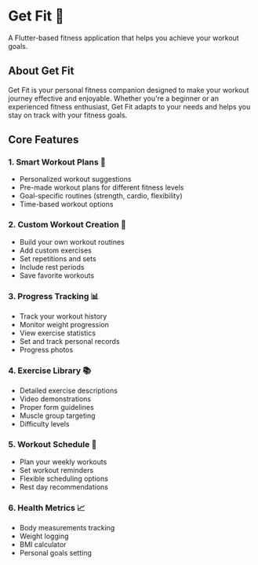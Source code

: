 # Get Fit 💪

A Flutter-based fitness application that helps you achieve your workout goals. 

## About Get Fit

Get Fit is your personal fitness companion designed to make your workout journey effective and enjoyable. Whether you're a beginner or an experienced fitness enthusiast, Get Fit adapts to your needs and helps you stay on track with your fitness goals.

## Core Features

### 1. Smart Workout Plans 🎯
- Personalized workout suggestions
- Pre-made workout plans for different fitness levels
- Goal-specific routines (strength, cardio, flexibility)
- Time-based workout options

### 2. Custom Workout Creation 📝
- Build your own workout routines
- Add custom exercises
- Set repetitions and sets
- Include rest periods
- Save favorite workouts

### 3. Progress Tracking 📊
- Track your workout history
- Monitor weight progression
- View exercise statistics
- Set and track personal records
- Progress photos

### 4. Exercise Library 📚
- Detailed exercise descriptions
- Video demonstrations
- Proper form guidelines
- Muscle group targeting
- Difficulty levels

### 5. Workout Schedule 📅
- Plan your weekly workouts
- Set workout reminders
- Flexible scheduling options
- Rest day recommendations

### 6. Health Metrics 📈
- Body measurements tracking
- Weight logging
- BMI calculator
- Personal goals setting
